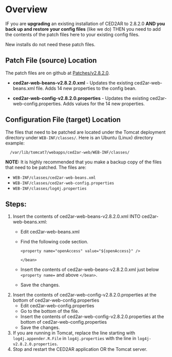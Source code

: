 # Overview

IF you are **upgrading** an existing installation of CED2AR to 2.8.2.0 **AND you back up and restore your config files** (like we do) THEN you need to add the contents of the patch files here to your existing config files.

New installs do not need these patch files.

## Patch File (source) Location

The patch files are on github at [Patches/v2.8.2.0](https://github.com/ncrncornell/ced2ar/tree/master/Patches/v2.8.2.0).

* **ced2ar-web-beans-v2.8.2.0.xml** - Updates the existing ced2ar-web-beans.xml file.  Adds 14 new properties to the config bean.

* **ced2ar-web-config-v2.8.2.0.properties** - Updates the existing ced2ar-web-config.properties.  Adds values for the 14 new properties.

## Configuration File (target) Location

The files that need to be patched are located under the Tomcat deployment directory under `WEB-INF/classes/`.  Here is an Ubuntu (Linux) directory example:
  ```
    /var/lib/tomcat7/webapps/ced2ar-web/WEB-INF/classes/
  ```

**NOTE:** It is highly recommended that you make a backup copy of the files that need to be patched.  The files are:

* `WEB-INF/classes/ced2ar-web-beans.xml`
* `WEB-INF/classes/ced2ar-web-config.properties`
* `WEB-INF/classes/log4j.properties`

## Steps:

1. Insert the contents of ced2ar-web-beans-v2.8.2.0.xml INTO ced2ar-web-beans.xml:
     * Edit ced2ar-web-beans.xml
     * Find the following code section.

        ```
        <property name="openAccess" value="${openAccess}" />
    
        </bean>
        ```

     * Insert the contents of ced2ar-web-beans-v2.8.2.0.xml just below `<property name=`  and above `</bean>`.
     * Save the changes.
2. Insert the contents of ced2ar-web-config-v2.8.2.0.properties at the bottom of ced2ar-web-config.properties
     * Edit ced2ar-web-config.properties
     * Go to the bottom of the file.
     * Insert the contents of ced2ar-web-config-v2.8.2.0.properties at the bottom of ced2ar-web-config.properties
     * Save the changes.
3. If you are running in Tomcat, replace the line starting with `log4j.appender.R.File` in `log4j.properties` with the line in `log4j-v2.8.2.0.properties`.
4. Stop and restart the CED2AR application OR the Tomcat server.

